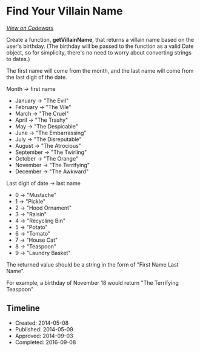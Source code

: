 # Find Your Villain Name
[*View on Codewars*](https://www.codewars.com/kata/find-your-villain-name)

Create a function, <b>getVillainName</b>, that returns a villain name based on the user's birthday.  (The birthday will be passed to the function as a valid Date object, so for simplicity, there's no need to worry about converting strings to dates.)

The first name will come from the month, and the last name will come from the last digit of the date.

Month -> first name
<ul>
<li>January -> "The Evil"</li>
<li>February -> "The Vile"</li>
<li>March -> "The Cruel"</li>
<li>April -> "The Trashy"</li>
<li>May -> "The Despicable"</li>
<li>June -> "The Embarrassing"</li>
<li>July -> "The Disreputable"</li>
<li>August -> "The Atrocious"</li>
<li>September -> "The Twirling"</li>
<li>October -> "The Orange"</li>
<li>November -> "The Terrifying"</li>
<li>December -> "The Awkward"</li>
</ul>

Last digit of date -> last name
<ul>
<li>0 -> "Mustache"</li>
<li>1 -> "Pickle"</li>
<li>2 -> "Hood Ornament"</li>
<li>3 -> "Raisin"</li>
<li>4 -> "Recycling Bin"</li>
<li>5 -> "Potato"</li>
<li>6 -> "Tomato"</li>
<li>7 -> "House Cat"</li>
<li>8 -> "Teaspoon"</li>
<li>9 -> "Laundry Basket"</li>
</ul>

The returned value should be a string in the form of "First Name Last Name".

For example, a birthday of November 18 would return "The Terrifying Teaspoon"

## Timeline
- Created: 2014-05-08
- Published: 2014-05-09
- Approved: 2014-09-03
- Completed: 2016-09-08